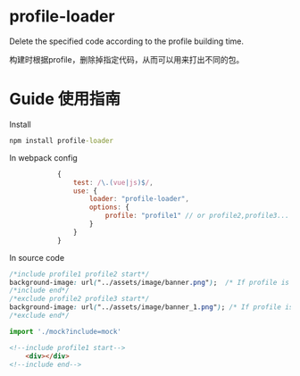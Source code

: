 # profile-loader
Delete the specified code according to the profile building time.

构建时根据profile，删除掉指定代码，从而可以用来打出不同的包。

# Guide 使用指南 
Install
```cmd
npm install profile-loader
```

In webpack config
```js
            {
                test: /\.(vue|js)$/,
                use: {
                    loader: "profile-loader",
                    options: {
                        profile: "profile1" // or profile2,profile3...
                    }
                }
            }
```

In source code
```css
/*include profile1 profile2 start*/
background-image: url("../assets/image/banner.png");  /* If profile is not profile1 or profile2, this line would be removed */
/*include end*/
/*exclude profile2 profile3 start*/
background-image: url("../assets/image/banner_1.png"); /* If profile is profile2 or profile3, this line would be removed */
/*exclude end*/
```
```js
import './mock?include=mock'
```
```html
<!--include profile1 start-->
    <div></div>
<!--include end-->
```
